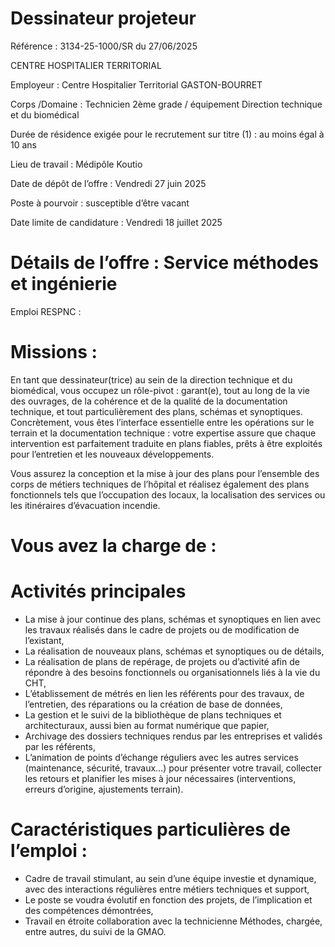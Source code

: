 
# Dessinateur projeteur

Référence : 3134-25-1000/SR du 27/06/2025

CENTRE HOSPITALIER TERRITORIAL



Employeur : Centre Hospitalier Territorial GASTON-BOURRET

Corps /Domaine : Technicien 2ème grade / équipement Direction technique et du biomédical

Durée de résidence exigée pour le recrutement sur titre (1) : au moins égal à 10 ans

Lieu de travail : Médipôle Koutio

Date de dépôt de l’offre : Vendredi 27 juin 2025

Poste à pourvoir : susceptible d’être vacant

Date limite de candidature : Vendredi 18 juillet 2025

# Détails de l’offre : Service méthodes et ingénierie

Emploi RESPNC :

# Missions :

En tant que dessinateur(trice) au sein de la direction technique et du biomédical, vous occupez un rôle-pivot : garant(e), tout au long de la vie des ouvrages, de la cohérence et de la qualité de la documentation technique, et tout particulièrement des plans, schémas et synoptiques. Concrètement, vous êtes l’interface essentielle entre les opérations sur le terrain et la documentation technique : votre expertise assure que chaque intervention est parfaitement traduite en plans fiables, prêts à être exploités pour l’entretien et les nouveaux développements.

Vous assurez la conception et la mise à jour des plans pour l’ensemble des corps de métiers techniques de l’hôpital et réalisez également des plans fonctionnels tels que l’occupation des locaux, la localisation des services ou les itinéraires d’évacuation incendie.

# Vous avez la charge de :

# Activités principales

- La mise à jour continue des plans, schémas et synoptiques en lien avec les travaux réalisés dans le cadre de projets ou de modification de l’existant,
- La réalisation de nouveaux plans, schémas et synoptiques ou de détails,
- La réalisation de plans de repérage, de projets ou d’activité afin de répondre à des besoins fonctionnels ou organisationnels liés à la vie du CHT,
- L’établissement de métrés en lien les référents pour des travaux, de l’entretien, des réparations ou la création de base de données,
- La gestion et le suivi de la bibliothèque de plans techniques et architecturaux, aussi bien au format numérique que papier,
- Archivage des dossiers techniques rendus par les entreprises et validés par les référents,
- L’animation de points d’échange réguliers avec les autres services (maintenance, sécurité, travaux…) pour présenter votre travail, collecter les retours et planifier les mises à jour nécessaires (interventions, erreurs d’origine, ajustements terrain).

# Caractéristiques particulières de l’emploi :

- Cadre de travail stimulant, au sein d’une équipe investie et dynamique, avec des interactions régulières entre métiers techniques et support,
- Le poste se voudra évolutif en fonction des projets, de l’implication et des compétences démontrées,
- Travail en étroite collaboration avec la technicienne Méthodes, chargée, entre autres, du suivi de la GMAO.